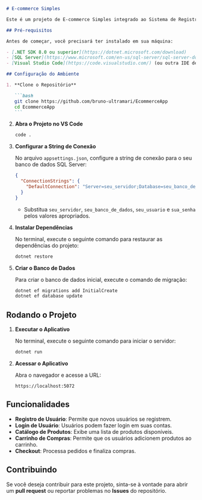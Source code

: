 
````markdown
# E-commerce Simples

Este é um projeto de E-commerce Simples integrado ao Sistema de Registro de Usuários, desenvolvido com **ASP.NET Core**, **Entity Framework**, **SQL Server**, **HTML**, **CSS** e **JavaScript**.

## Pré-requisitos

Antes de começar, você precisará ter instalado em sua máquina:

- [.NET SDK 8.0 ou superior](https://dotnet.microsoft.com/download)
- [SQL Server](https://www.microsoft.com/en-us/sql-server/sql-server-downloads)
- [Visual Studio Code](https://code.visualstudio.com/) (ou outra IDE de sua escolha)

## Configuração do Ambiente

1. **Clone o Repositório**

   ```bash
   git clone https://github.com/bruno-ultramari/EcommerceApp
   cd EcommerceApp
   ```
````

2. **Abra o Projeto no VS Code**

   ```bash
   code .
   ```

3. **Configurar a String de Conexão**

   No arquivo `appsettings.json`, configure a string de conexão para o seu banco de dados SQL Server:

   ```json
   {
     "ConnectionStrings": {
       "DefaultConnection": "Server=seu_servidor;Database=seu_banco_de_dados;User Id=seu_usuario;Password=sua_senha;TrustServerCertificate=True;"
     }
   }
   ```

   - Substitua `seu_servidor`, `seu_banco_de_dados`, `seu_usuario` e `sua_senha` pelos valores apropriados.

4. **Instalar Dependências**

   No terminal, execute o seguinte comando para restaurar as dependências do projeto:

   ```bash
   dotnet restore
   ```

5. **Criar o Banco de Dados**

   Para criar o banco de dados inicial, execute o comando de migração:

   ```bash
   dotnet ef migrations add InitialCreate
   dotnet ef database update
   ```

## Rodando o Projeto

1. **Executar o Aplicativo**

   No terminal, execute o seguinte comando para iniciar o servidor:

   ```bash
   dotnet run
   ```

2. **Acessar o Aplicativo**

   Abra o navegador e acesse a URL:

   ```
   https://localhost:5072
   ```

## Funcionalidades

- **Registro de Usuário**: Permite que novos usuários se registrem.
- **Login de Usuário**: Usuários podem fazer login em suas contas.
- **Catálogo de Produtos**: Exibe uma lista de produtos disponíveis.
- **Carrinho de Compras**: Permite que os usuários adicionem produtos ao carrinho.
- **Checkout**: Processa pedidos e finaliza compras.

## Contribuindo

Se você deseja contribuir para este projeto, sinta-se à vontade para abrir um **pull request** ou reportar problemas no **Issues** do repositório.
